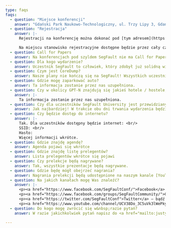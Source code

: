 ```yaml
---
type: faqs
faqs:
  - question: "Miejsce konferencji"
    answer: "Gdański Park Naukowo-Technologiczny, ul. Trzy Lipy 3, Gdańsk"
  - question: "Rejestracja"
    answer: |-
      Rejestracji na konferencję można dokonać pod [tym adresem](https://segfault-university-gdansk-2019.konfeo.com/pl/groups)

      Na miejscu stanowisko rejestracyjne dostępne będzie przez cały czas trwania konferencji. Każdy uczestnik po okazaniu dokumentu tożsamości otrzyma identyfikator uprawniający do korzystania z wykładów, przerw kawowych, lunchu oraz wszystkich innych aktywności przewidzianych w tych dniach.
  - question: Call for Papers
    answer: Na konferencjach pod szyldem SegFault nie ma Call for Papers. Stawiamy na precyzyjny dobór nazwisk oraz tematów.
  - question: Dla kogo wydarzenie?
    answer: Uczestnik SegFault to człowiek, który zdobył już solidną wiedzę i praktykę w projektach oraz posiada ponad 3 lata doświadczenia. To osoba, która znalazła się na zawodowym rozdrożu. Która rozumie, że codzienna praca to nie tylko skupienie się przemijających trendach, ale przede wszystkim oparcie się na solidnych, niezmiennych podstawach.
  - question: Czym jest CoreDump?
    answer: Nasze plany nie kończą się na SegFault! Wszystkich uczestników lokalnych edycji SegFault zaprosimy do Krakowa, by jesienią spotkać się na kulminacji sezonu, czyli CoreDump. CoreDump to wydarzenie będące klamrą spinającą cały rok SegFault. CoreDump to o wiele bardziej zaawansowany poziom poruszanych tematów i miejsce na odszukanie inspiracji.
  - question: Gdzie mogę zaparkować auto?
    answer: Ta informacja zostanie przez nas uzupełniona.
  - question: Czy w okolicy GPT-N znajdują się jakieś hotele / hostele, w których mogę dokonać rezerwacji noclegu na czas trwania wydarzenia?
    answer: |-
      Ta informacja zostanie przez nas uzupełniona.
  - question: Czy dla uczestników SegFault University jest przewidziany catering?
    answer: Jak najbardziej! W trakcie obu dni trwania wydarzenia będzie przerwa kawowa oraz lunch.
  - question: Czy będzie dostęp do internetu?
    answer: |-
      Tak. Dla uczestników dostępny będzie internet: <br/>
      SSID: <br/>
      Hasło:
      Więcej informacji wkrótce.
  - question: Gdzie znajdę agendę?
    answer: Agenda pojawi się wkrótce
  - question: Gdzie znajdę listę prelegentów?
    answer: Lista prelegentów wkrótce się pojawi
  - question: Czy prelekcje będą nagrywane?
    answer: Tak, wszystkie prezentacje będą nagrywane.
  - question: Gdzie będę mógł obejrzeć nagrania?
    answer: Nagrania prelekcji będą udostępnione na naszym kanale [YouTube](https://www.youtube.com/channel/UCV38Do_3C5uVk3lWePkyxTA). Śledź nasze social media, będziemy informować za ich pośrednictwem o publikacji.
  - question: Na jakich kanałach mogę Was znaleźć?
    answer: |-
      <p><a href="https://www.facebook.com/SegFaultConf/">Facebook</a> – fanpage</p>
      <p><a href="https://www.facebook.com/groups/SegFaultCommunity/">Grupa Segfault & CoreDump Community</a>  – zapraszamy do dołączania!</p>
      <p><a href="https://twitter.com/SegFaultConf">Twitter</a> – bądź na bieżąco</p>
      <p><a href="https://www.youtube.com/channel/UCV38Do_3C5uVk3lWePkyxTA">Kanał YouTube </a>– tutaj publikowane będą materiały filmowe pokonferencyjne</p>
  - question: Do kogo mogę zwrócić się w&nbsp;razie pytań?
    answer: W razie jakichkolwiek pytań napisz do <a href="mailto:justyna.bien89@gmail.com">Justyny</a> albo zadzwoń <a href="tel:0048533600164">+48 533 600 164</a>.

---
```

